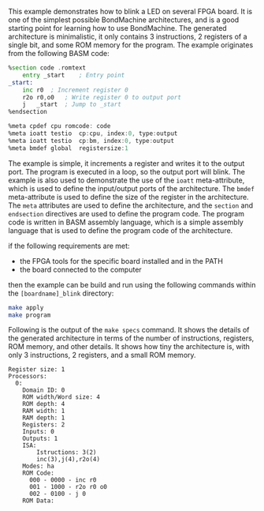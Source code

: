  This example demonstrates how to blink a LED on several FPGA board. It is one of the simplest possible BondMachine architectures, and is a good starting point for learning how to use BondMachine. The generated architecture is minimalistic, it only contains 3 instructions, 2 registers of a single bit, and some ROM memory for the program. The example originates from the following BASM code:

```asm
%section code .romtext
	entry _start    ; Entry point
_start:
	inc	r0	; Increment register 0
	r2o	r0,o0	; Write register 0 to output port
	j	_start	; Jump to _start
%endsection

%meta cpdef	cpu	romcode: code
%meta ioatt	testio	cp:cpu, index:0, type:output
%meta ioatt	testio	cp:bm, index:0, type:output
%meta bmdef	global	registersize:1
```

The example is simple, it increments a register and writes it to the output port. The program is executed in a loop, so the output port will blink. The example is also used to demonstrate the use of the `ioatt` meta-attribute, which is used to define the input/output ports of the architecture. The `bmdef` meta-attribute is used to define the size of the register in the architecture. The `meta` attributes are used to define the architecture, and the `section` and `endsection` directives are used to define the program code. The program code is written in BASM assembly language, which is a simple assembly language that is used to define the program code of the architecture.

if the following requirements are met:

- the FPGA tools for the specific board installed and in the PATH
- the board connected to the computer

then the example can be build and run using the following commands within the `[boardname]_blink` directory:

```bash
make apply
make program
```

Following is the output of the `make specs` command. It shows the details of the generated architecture in terms of the number of instructions, registers, ROM memory, and other details.
It shows how tiny the architecture is, with only 3 instructions, 2 registers, and a small ROM memory.

```text
Register size: 1
Processors:
  0:
    Domain ID: 0
    ROM width/Word size: 4
    ROM depth: 4
    RAM width: 1
    RAM depth: 1
    Registers: 2
    Inputs: 0
    Outputs: 1
    ISA:
        Istructions: 3(2)
        inc(3),j(4),r2o(4)
    Modes: ha
    ROM Code:
      000 - 0000 - inc r0
      001 - 1000 - r2o r0 o0
      002 - 0100 - j 0
    ROM Data:
```